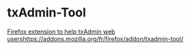 # txAdmin-Tool
[Firefox extension to help txAdmin web users](https://addons.mozilla.org/fr/firefox/addon/txadmin-tool/)https://addons.mozilla.org/fr/firefox/addon/txadmin-tool/
